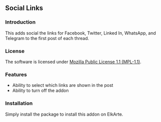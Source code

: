 ## Social Links

### Introduction
This adds social the links for Facebook, Twitter, Linked In, WhatsApp, and Telegram to the first post of each thread.

### License
The software is licensed under [Mozilla Public License 1.1 (MPL-1.1)](http://opensource.org/licenses/MPL-1.1).

### Features

* Ability to select which links are shown in the post
* Ability to turn off the addon

### Installation
Simply install the package to install this addon on ElkArte.